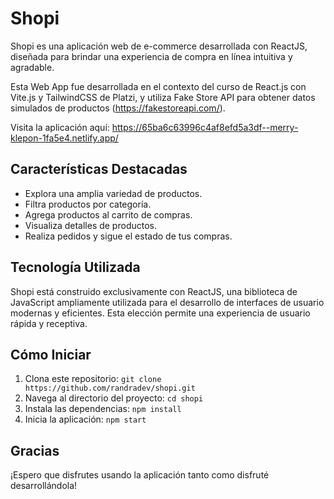 # Shopi

Shopi es una aplicación web de e-commerce desarrollada con ReactJS, diseñada para brindar una experiencia de compra en línea intuitiva y agradable.

Esta Web App fue desarrollada en el contexto del curso de React.js con Vite.js y TailwindCSS de Platzi, y utiliza Fake Store API para obtener datos simulados de productos (https://fakestoreapi.com/).

Visita la aplicación aquí: https://65ba6c63996c4af8efd5a3df--merry-klepon-1fa5e4.netlify.app/ 

## Características Destacadas

- Explora una amplia variedad de productos.
- Filtra productos por categoría.
- Agrega productos al carrito de compras.
- Visualiza detalles de productos.
- Realiza pedidos y sigue el estado de tus compras.

## Tecnología Utilizada

Shopi está construido exclusivamente con ReactJS, una biblioteca de JavaScript ampliamente utilizada para el desarrollo de interfaces de usuario modernas y eficientes. Esta elección permite una experiencia de usuario rápida y receptiva.

## Cómo Iniciar

1. Clona este repositorio: `git clone https://github.com/randradev/shopi.git`
2. Navega al directorio del proyecto: `cd shopi`
3. Instala las dependencias: `npm install`
4. Inicia la aplicación: `npm start`

## Gracias

¡Espero que disfrutes usando la aplicación tanto como disfruté desarrollándola!
